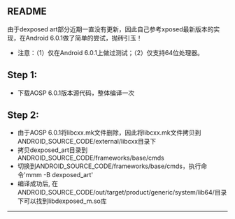 README
-----------
由于dexposed art部分近期一直没有更新，因此自己参考xposed最新版本的实现，在Android 6.0.1做了简单的尝试，抛砖引玉！

* 注意：（1）仅在Android 6.0.1上做过测试；（2）仅支持64位处理器。

Step 1:
-----------------
* 下载AOSP 6.0.1版本源代码，整体编译一次

Step 2:
-----------
* 由于AOSP 6.0.1将libcxx.mk文件删除，因此将libcxx.mk文件拷贝到ANDROID_SOURCE_CODE/external/libcxx目录下
* 拷贝dexposed_art目录到 ANDROID_SOURCE_CODE/frameworks/base/cmds
* 切换到ANDROID_SOURCE_CODE/frameworks/base/cmds，执行命令'mmm -B dexposed_art'
* 编译成功后, 在ANDROID_SOURCE_CODE/out/target/product/generic/system/lib64/目录下可以找到libdexposed_m.so库

-----------
